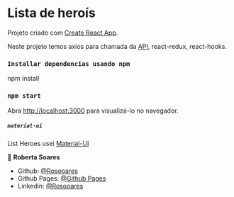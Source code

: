 # Lista de heroís
Projeto criado com [Create React App](https://github.com/facebookincubator/create-react-app).

Neste projeto temos axios para chamada da [API](https://superheroapi.com/index.html), react-redux, react-hooks.

### `Installar dependencias usando npm`
npm install

### `npm start`
Abra [http://localhost:3000](http://localhost:3000) para visualizá-lo no navegador.

##### `material-ui` 
List Heroes usei [Material-UI](https://material-ui.com/pt/)

👤 **Roberta Soares**
* Github: [@Rosooares](https://github.com/rosooares)
* Github Pages: [@Github Pages](https://rosooares.github.io/list-heroes/)
* Linkedin: [@Rosooares](https://www.linkedin.com/in/robertassoares/)